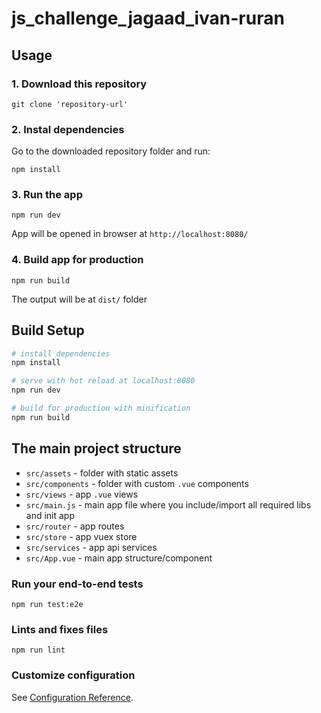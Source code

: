 # js_challenge_jagaad_ivan-ruran

## Usage

### 1. Download this repository
```
git clone 'repository-url'
```

### 2. Instal dependencies

Go to the downloaded repository folder and run:
```
npm install
```

### 3. Run the app

```
npm run dev
```

App will be opened in browser at `http://localhost:8080/`

### 4. Build app for production

```
npm run build
```

The output will be at `dist/` folder

## Build Setup

``` bash
# install dependencies
npm install

# serve with hot reload at localhost:8080
npm run dev

# build for production with minification
npm run build
```

## The main project structure

* `src/assets` - folder with static assets
* `src/components` - folder with custom `.vue` components
* `src/views` - app `.vue` views
* `src/main.js` - main app file where you include/import all required libs and init app
* `src/router` - app routes
* `src/store` - app vuex store
* `src/services` - app api services
* `src/App.vue` - main app structure/component


### Run your end-to-end tests
```
npm run test:e2e
```

### Lints and fixes files
```
npm run lint
```

### Customize configuration
See [Configuration Reference](https://cli.vuejs.org/config/).
